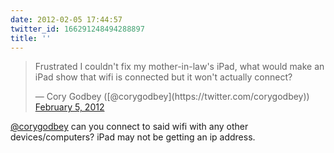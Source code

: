 ```yaml
---
date: 2012-02-05 17:44:57
twitter_id: 166291248494288897
title: ''
---
```


<blockquote class="twitter-tweet"><p lang="en" dir="ltr">Frustrated I couldn&#39;t fix my mother-in-law&#39;s iPad, what would make an iPad show that wifi is connected but it won&#39;t actually connect?</p>&mdash; Cory Godbey ([@corygodbey](https://twitter.com/corygodbey)) <a href="https://twitter.com/corygodbey/status/166288165928321024?ref_src=twsrc%5Etfw">February 5, 2012</a></blockquote>
<script async src="https://platform.twitter.com/widgets.js" charset="utf-8"></script>

[@corygodbey](https://twitter.com/corygodbey) can you connect to said wifi with any other devices/computers? iPad may not be getting an ip address.
